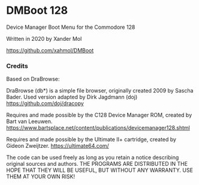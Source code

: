 <h1>DMBoot 128</h1>

Device Manager Boot Menu for the Commodore 128

Written in 2020 by Xander Mol

https://github.com/xahmol/DMBoot

<h3>Credits</h3>
Based on DraBrowse:
  
DraBrowse (db*) is a simple file browser, originally created 2009 by Sascha Bader.
Used version adapted by Dirk Jagdmann (doj)
https://github.com/doj/dracopy

Requires and made possible by the C128 Device Manager ROM, created by Bart van Leeuwen.
https://www.bartsplace.net/content/publications/devicemanager128.shtml

Requires and made possible by the Ultimate II+ cartridge, created by Gideon Zweijtzer.
https://ultimate64.com/

The code can be used freely as long as you retain a notice describing original sources and authors.
THE PROGRAMS ARE DISTRIBUTED IN THE HOPE THAT THEY WILL BE USEFUL, BUT WITHOUT ANY WARRANTY. USE THEM AT YOUR OWN RISK!
